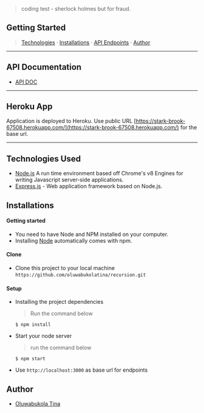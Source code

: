 > coding test - sherlock holmes but for fraud.

## Getting Started

> [Technologies](#technologies-used) &middot; [Installations](#installations) &middot; [API Endpoints](#api-endpoints) &middot; [Author](#author)

---

## API Documentation

- [API DOC](https://documenter.getpostman.com/view/4223397/T17M7R4s?version=latest)

---

## Heroku App

Application is deployed to Heroku. Use public URL [https://stark-brook-67508.herokuapp.com/](https://stark-brook-67508.herokuapp.com/) for the base url.

---

## Technologies Used

[node]: (https://nodejs.org)

- [Node.js](node) A run time environment based off Chrome's v8 Engines for writing Javascript server-side applications.
- [Express.js](https://expressjs.com) - Web application framework based on Node.js.

## Installations

#### Getting started

- You need to have Node and NPM installed on your computer.
- Installing [Node](node) automatically comes with npm.

#### Clone

- Clone this project to your local machine `https://github.com/oluwabukolatina/recursion.git`

#### Setup

- Installing the project dependencies
  > Run the command below
  ```shell
  $ npm install
  ```
- Start your node server
  > run the command below
  ```shell
  $ npm start
  ```
- Use `http://localhost:3000` as base url for endpoints

## Author

- [Oluwabukola Tina](https://github.com/oluwabukolatina)
